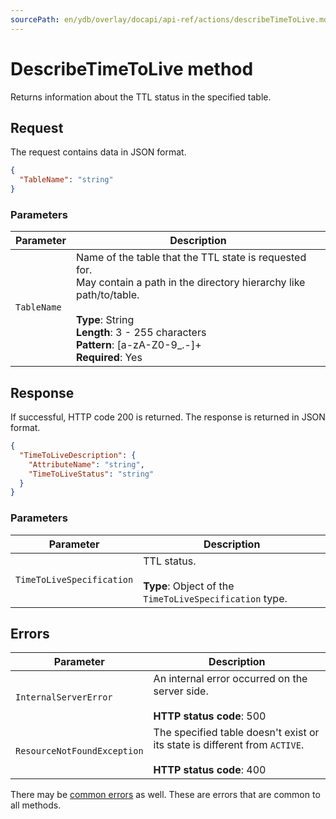 ```yaml
---
sourcePath: en/ydb/overlay/docapi/api-ref/actions/describeTimeToLive.md
---
```

# DescribeTimeToLive method

Returns information about the TTL status in the specified table.

## Request

The request contains data in JSON format.

```json
{
  "TableName": "string"
}
```

### Parameters

| Parameter | Description |
| ----- | ----- |
| `TableName` | Name of the table that the TTL state is requested for.<br/>May contain a path in the directory hierarchy like path/to/table.<br/><br/>**Type**: String<br/>**Length**: 3 - 255 characters<br/>**Pattern**: [a-zA-Z0-9_.-]+<br/>**Required**: Yes |

## Response

If successful, HTTP code 200 is returned.
The response is returned in JSON format.

```json
{
  "TimeToLiveDescription": {
    "AttributeName": "string",
    "TimeToLiveStatus": "string"
  }
}
```

### Parameters

| Parameter | Description |
| ----- | ----- |
| `TimeToLiveSpecification` | TTL status.<br/><br/>**Type**: Object of the `TimeToLiveSpecification` type. |

## Errors

| Parameter | Description |
| ----- | ----- |
| `InternalServerError` | An internal error occurred on the server side.<br/><br/>**HTTP status code**: 500 |
| `ResourceNotFoundException` | The specified table doesn't exist or its state is different from `ACTIVE`.<br/><br/>**HTTP status code**: 400<br/> |

There may be [common errors](../common-errors.md) as well. These are errors that are common to all methods.
